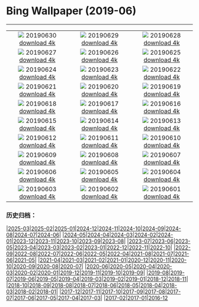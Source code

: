 # Bing Wallpaper (2019-06)
**************
| | | |
| :----: | :----: | :----: |
| ![](https://www.bing.com/th?id=OHR.Pride2019_EN-US5957966998_1920x1080.jpg) 20190630 [download 4k](https://www.bing.com/th?id=OHR.Pride2019_EN-US5957966998_UHD.jpg) | ![](https://www.bing.com/th?id=OHR.BurrowingOwlet_EN-US5825222069_1920x1080.jpg) 20190629 [download 4k](https://www.bing.com/th?id=OHR.BurrowingOwlet_EN-US5825222069_UHD.jpg) | ![](https://www.bing.com/th?id=OHR.Montreux_EN-US5652122855_1920x1080.jpg) 20190628 [download 4k](https://www.bing.com/th?id=OHR.Montreux_EN-US5652122855_UHD.jpg) |
| ![](https://www.bing.com/th?id=OHR.RootBridge_EN-US5546496960_1920x1080.jpg) 20190627 [download 4k](https://www.bing.com/th?id=OHR.RootBridge_EN-US5546496960_UHD.jpg) | ![](https://www.bing.com/th?id=OHR.GlastonburyTor_EN-US5410294627_1920x1080.jpg) 20190626 [download 4k](https://www.bing.com/th?id=OHR.GlastonburyTor_EN-US5410294627_UHD.jpg) | ![](https://www.bing.com/th?id=OHR.SutherlandFalls_EN-US5254268111_1920x1080.jpg) 20190625 [download 4k](https://www.bing.com/th?id=OHR.SutherlandFalls_EN-US5254268111_UHD.jpg) |
| ![](https://www.bing.com/th?id=OHR.PhilippinesFirefly_EN-US5113207566_1920x1080.jpg) 20190624 [download 4k](https://www.bing.com/th?id=OHR.PhilippinesFirefly_EN-US5113207566_UHD.jpg) | ![](https://www.bing.com/th?id=OHR.Gnomesville_EN-US4972983987_1920x1080.jpg) 20190623 [download 4k](https://www.bing.com/th?id=OHR.Gnomesville_EN-US4972983987_UHD.jpg) | ![](https://www.bing.com/th?id=OHR.ManausBasin_EN-US4418838752_1920x1080.jpg) 20190622 [download 4k](https://www.bing.com/th?id=OHR.ManausBasin_EN-US4418838752_UHD.jpg) |
| ![](https://www.bing.com/th?id=OHR.SunVoyager_EN-US4292483884_1920x1080.jpg) 20190621 [download 4k](https://www.bing.com/th?id=OHR.SunVoyager_EN-US4292483884_UHD.jpg) | ![](https://www.bing.com/th?id=OHR.AlaskaEagle_EN-US3628054504_1920x1080.jpg) 20190620 [download 4k](https://www.bing.com/th?id=OHR.AlaskaEagle_EN-US3628054504_UHD.jpg) | ![](https://www.bing.com/th?id=OHR.CherryLaurelMaze_EN-US3512647724_1920x1080.jpg) 20190619 [download 4k](https://www.bing.com/th?id=OHR.CherryLaurelMaze_EN-US3512647724_UHD.jpg) |
| ![](https://www.bing.com/th?id=OHR.HelixPomatia_EN-US3386213495_1920x1080.jpg) 20190618 [download 4k](https://www.bing.com/th?id=OHR.HelixPomatia_EN-US3386213495_UHD.jpg) | ![](https://www.bing.com/th?id=OHR.CrystalBridges_EN-US3284594131_1920x1080.jpg) 20190617 [download 4k](https://www.bing.com/th?id=OHR.CrystalBridges_EN-US3284594131_UHD.jpg) | ![](https://www.bing.com/th?id=OHR.PantheraLeoDad_EN-US3182634358_1920x1080.jpg) 20190616 [download 4k](https://www.bing.com/th?id=OHR.PantheraLeoDad_EN-US3182634358_UHD.jpg) |
| ![](https://www.bing.com/th?id=OHR.ChalkArt_EN-US3110857931_1920x1080.jpg) 20190615 [download 4k](https://www.bing.com/th?id=OHR.ChalkArt_EN-US3110857931_UHD.jpg) | ![](https://www.bing.com/th?id=OHR.ChimneyRock_EN-US4423988302_1920x1080.jpg) 20190614 [download 4k](https://www.bing.com/th?id=OHR.ChimneyRock_EN-US4423988302_UHD.jpg) | ![](https://www.bing.com/th?id=OHR.MachineElephant_EN-US2606847805_1920x1080.jpg) 20190613 [download 4k](https://www.bing.com/th?id=OHR.MachineElephant_EN-US2606847805_UHD.jpg) |
| ![](https://www.bing.com/th?id=OHR.RioGrande_EN-US2523655802_1920x1080.jpg) 20190612 [download 4k](https://www.bing.com/th?id=OHR.RioGrande_EN-US2523655802_UHD.jpg) | ![](https://www.bing.com/th?id=OHR.CrackingArt_EN-US2386428540_1920x1080.jpg) 20190611 [download 4k](https://www.bing.com/th?id=OHR.CrackingArt_EN-US2386428540_UHD.jpg) | ![](https://www.bing.com/th?id=OHR.PontadaPiedade_EN-US2259458869_1920x1080.jpg) 20190610 [download 4k](https://www.bing.com/th?id=OHR.PontadaPiedade_EN-US2259458869_UHD.jpg) |
| ![](https://www.bing.com/th?id=OHR.CrownFountain_EN-US2176724041_1920x1080.jpg) 20190609 [download 4k](https://www.bing.com/th?id=OHR.CrownFountain_EN-US2176724041_UHD.jpg) | ![](https://www.bing.com/th?id=OHR.Biorocks_EN-US2105531029_1920x1080.jpg) 20190608 [download 4k](https://www.bing.com/th?id=OHR.Biorocks_EN-US2105531029_UHD.jpg) | ![](https://www.bing.com/th?id=OHR.DoughnutDay_EN-US0218386243_1920x1080.jpg) 20190607 [download 4k](https://www.bing.com/th?id=OHR.DoughnutDay_EN-US0218386243_UHD.jpg) |
| ![](https://www.bing.com/th?id=OHR.MulberryArtificialHarbour_EN-US4938005411_1920x1080.jpg) 20190606 [download 4k](https://www.bing.com/th?id=OHR.MulberryArtificialHarbour_EN-US4938005411_UHD.jpg) | ![](https://www.bing.com/th?id=OHR.PeruvianRainforest_EN-US4826244876_1920x1080.jpg) 20190605 [download 4k](https://www.bing.com/th?id=OHR.PeruvianRainforest_EN-US4826244876_UHD.jpg) | ![](https://www.bing.com/th?id=OHR.VastPalmGrove_EN-US4704093653_1920x1080.jpg) 20190604 [download 4k](https://www.bing.com/th?id=OHR.VastPalmGrove_EN-US4704093653_UHD.jpg) |
| ![](https://www.bing.com/th?id=OHR.HeligolandSealPup_EN-US4560370617_1920x1080.jpg) 20190603 [download 4k](https://www.bing.com/th?id=OHR.HeligolandSealPup_EN-US4560370617_UHD.jpg) | ![](https://www.bing.com/th?id=OHR.BassRock_EN-US4445778616_1920x1080.jpg) 20190602 [download 4k](https://www.bing.com/th?id=OHR.BassRock_EN-US4445778616_UHD.jpg) | ![](https://www.bing.com/th?id=OHR.HighTrestleTrail_EN-US4329190913_1920x1080.jpg) 20190601 [download 4k](https://www.bing.com/th?id=OHR.HighTrestleTrail_EN-US4329190913_UHD.jpg) |

### 历史归档：

|[2025-03](2025-03/2025-03.md)|[2025-02](2025-02/2025-02.md)|[2025-01](2025-01/2025-01.md)|[2024-12](2024-12/2024-12.md)|[2024-11](2024-11/2024-11.md)|[2024-10](2024-10/2024-10.md)|[2024-09](2024-09/2024-09.md)|[2024-08](2024-08/2024-08.md)|[2024-07](2024-07/2024-07.md)|[2024-06](2024-06/2024-06.md)|
|[2024-05](2024-05/2024-05.md)|[2024-04](2024-04/2024-04.md)|[2024-03](2024-03/2024-03.md)|[2024-02](2024-02/2024-02.md)|[2024-01](2024-01/2024-01.md)|[2023-12](2023-12/2023-12.md)|[2023-11](2023-11/2023-11.md)|[2023-10](2023-10/2023-10.md)|[2023-09](2023-09/2023-09.md)|[2023-08](2023-08/2023-08.md)|
|[2023-07](2023-07/2023-07.md)|[2023-06](2023-06/2023-06.md)|[2023-05](2023-05/2023-05.md)|[2023-04](2023-04/2023-04.md)|[2023-03](2023-03/2023-03.md)|[2023-02](2023-02/2023-02.md)|[2023-01](2023-01/2023-01.md)|[2022-12](2022-12/2022-12.md)|[2022-11](2022-11/2022-11.md)|[2022-10](2022-10/2022-10.md)|
|[2022-09](2022-09/2022-09.md)|[2022-08](2022-08/2022-08.md)|[2022-07](2022-07/2022-07.md)|[2022-06](2022-06/2022-06.md)|[2022-05](2022-05/2022-05.md)|[2022-04](2022-04/2022-04.md)|[2021-08](2021-08/2021-08.md)|[2021-07](2021-07/2021-07.md)|[2021-06](2021-06/2021-06.md)|[2021-05](2021-05/2021-05.md)|
|[2021-04](2021-04/2021-04.md)|[2021-03](2021-03/2021-03.md)|[2021-02](2021-02/2021-02.md)|[2021-01](2021-01/2021-01.md)|[2020-12](2020-12/2020-12.md)|[2020-11](2020-11/2020-11.md)|[2020-10](2020-10/2020-10.md)|[2020-09](2020-09/2020-09.md)|[2020-08](2020-08/2020-08.md)|[2020-07](2020-07/2020-07.md)|
|[2020-06](2020-06/2020-06.md)|[2020-05](2020-05/2020-05.md)|[2020-04](2020-04/2020-04.md)|[2020-03](2020-03/2020-03.md)|[2020-02](2020-02/2020-02.md)|[2020-01](2020-01/2020-01.md)|[2019-12](2019-12/2019-12.md)|[2019-11](2019-11/2019-11.md)|[2019-10](2019-10/2019-10.md)|[2019-09](2019-09/2019-09.md)|
|[2019-08](2019-08/2019-08.md)|[2019-07](2019-07/2019-07.md)|[2019-06](2019-06/2019-06.md)|[2019-05](2019-05/2019-05.md)|[2019-04](2019-04/2019-04.md)|[2019-03](2019-03/2019-03.md)|[2019-02](2019-02/2019-02.md)|[2019-01](2019-01/2019-01.md)|[2018-12](2018-12/2018-12.md)|[2018-11](2018-11/2018-11.md)|
|[2018-10](2018-10/2018-10.md)|[2018-09](2018-09/2018-09.md)|[2018-08](2018-08/2018-08.md)|[2018-07](2018-07/2018-07.md)|[2018-06](2018-06/2018-06.md)|[2018-05](2018-05/2018-05.md)|[2018-04](2018-04/2018-04.md)|[2018-03](2018-03/2018-03.md)|[2018-02](2018-02/2018-02.md)|[2018-01](2018-01/2018-01.md)|
|[2017-12](2017-12/2017-12.md)|[2017-11](2017-11/2017-11.md)|[2017-10](2017-10/2017-10.md)|[2017-09](2017-09/2017-09.md)|[2017-08](2017-08/2017-08.md)|[2017-07](2017-07/2017-07.md)|[2017-06](2017-06/2017-06.md)|[2017-05](2017-05/2017-05.md)|[2017-04](2017-04/2017-04.md)|[2017-03](2017-03/2017-03.md)|
|[2017-02](2017-02/2017-02.md)|[2017-01](2017-01/2017-01.md)|[2016-12](2016-12/2016-12.md)